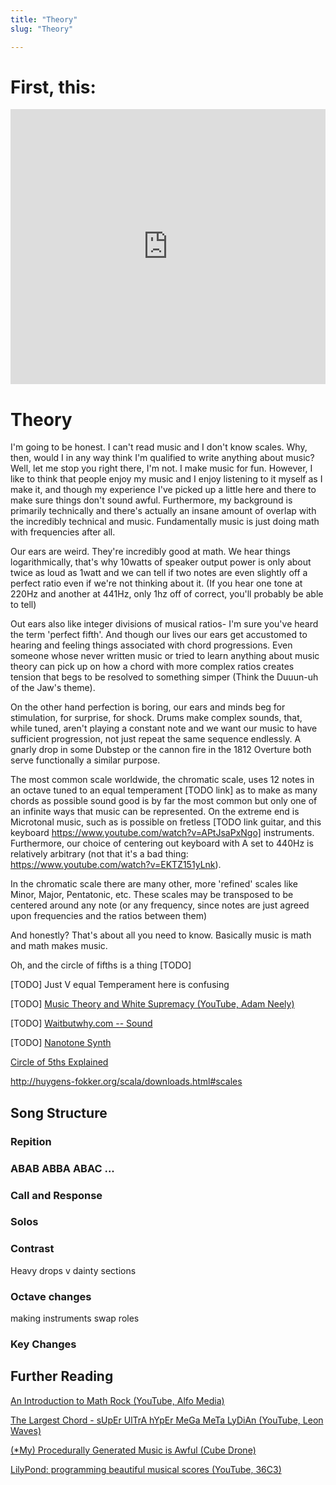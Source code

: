 ```yaml
---
title: "Theory"
slug: "Theory"

---
```


# First, this:

<iframe width="100%" height="440" src="https://www.youtube.com/embed/rgaTLrZGlk0" frameborder="0" allow="accelerometer; autoplay; clipboard-write; encrypted-media; gyroscope; picture-in-picture" allowfullscreen></iframe>

# Theory

I'm going to be honest. I can't read music and I don't know scales. Why, then, would I in any way think I'm qualified to write anything about music? Well, let me stop you right there, I'm not. I make music for fun. However, I like to think that people enjoy my music and I enjoy listening to it myself as I make it, and though my experience I've picked up a little here and there to make sure things don't sound awful. Furthermore, my background is primarily technically and there's actually an insane amount of overlap with the incredibly technical and music. Fundamentally music is just doing math with frequencies after all.

Our ears are weird. They're incredibly good at math. We hear things logarithmically, that's why 10watts of speaker output power is only about twice as loud as 1watt and we can tell if two notes are even slightly off a perfect ratio even if we're not thinking about it. (If you hear one tone at 220Hz and another at 441Hz, only 1hz off of correct, you'll probably be able to tell)

Out ears also like integer divisions of musical ratios- I'm sure you've heard the term 'perfect fifth'. And though our lives our ears get accustomed to hearing and feeling things associated with chord progressions. Even someone whose never written music or tried to learn anything about music theory can pick up on how a chord with more complex ratios creates tension that begs to be resolved to something simper (Think the Duuun-uh of the Jaw's theme).

On the other hand perfection is boring, our ears and minds beg for stimulation, for surprise, for shock. Drums make complex sounds, that, while tuned, aren't playing a constant note and we want our music to have sufficient progression, not just repeat the same sequence endlessly. A gnarly drop in some Dubstep or the cannon fire in the 1812 Overture both serve functionally a similar purpose.

The most common scale worldwide, the chromatic scale, uses 12 notes in an octave tuned to an equal temperament [TODO link] as to make as many chords as possible sound good is by far the most common but only one of an infinite ways that music can be represented. On the extreme end is Microtonal music, such as is possible on fretless [TODO link guitar, and this keyboard https://www.youtube.com/watch?v=APtJsaPxNgo] instruments. Furthermore, our choice of centering out keyboard with A set to 440Hz is relatively arbitrary (not that it's a bad thing: https://www.youtube.com/watch?v=EKTZ151yLnk).

In the chromatic scale there are many other, more 'refined' scales like Minor, Major, Pentatonic, etc. These scales may be transposed to be centered around any note (or any frequency, since notes are just agreed upon frequencies and the ratios between them)

And honestly? That's about all you need to know. Basically music is math and math makes music.

Oh, and the circle of fifths is a thing [TODO]

[TODO] Just V equal Temperament here is confusing

[TODO] [Music Theory and White Supremacy (YouTube, Adam Neely)](https://www.youtube.com/watch?v=Kr3quGh7pJA)

[TODO] [Waitbutwhy.com -- Sound](https://waitbutwhy.com/2016/03/sound.html)

[TODO] [Nanotone Synth](https://dylancassidy.itch.io/nanotone-synth)

[Circle of 5ths Explained](https://ledgernote.com/columns/music-theory/circle-of-fifths-explained/)

http://huygens-fokker.org/scala/downloads.html#scales

## Song Structure

### Repition

### ABAB ABBA ABAC ...

### Call and Response

### Solos

### Contrast

Heavy drops v dainty sections

### Octave changes

making instruments swap roles

### Key Changes

## Further Reading

[An Introduction to Math Rock (YouTube, Alfo Media)](https://youtu.be/MF4Fs1lgYc8)

[The Largest Chord - sUpEr UlTrA hYpEr MeGa MeTa LyDiAn (YouTube, Leon Waves)](https://www.youtube.com/watch?v=HeTygKpi6pI)

[(*My) Procedurally Generated Music is Awful (Cube Drone)](https://devlog.groovelet.com/p/procedurally-generated-music-is-awful)

[LilyPond: programming beautiful musical scores (YouTube, 36C3)](https://www.youtube.com/watch?v=ryiXvCX3I64&list=WL&index=18)